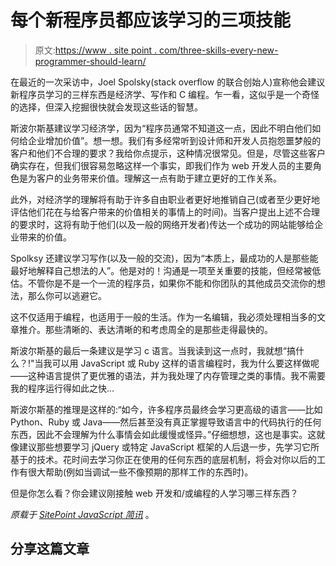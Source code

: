 # 每个新程序员都应该学习的三项技能

> 原文:[https://www . site point . com/three-skills-every-new-programmer-should-learn/](https://www.sitepoint.com/three-skills-every-new-programmer-should-learn/)

在最近的一次采访中，Joel Spolsky(stack overflow 的联合创始人)宣称他会建议新程序员学习的三样东西是经济学、写作和 C 编程。乍一看，这似乎是一个奇怪的选择，但深入挖掘很快就会发现这些话的智慧。

斯波尔斯基建议学习经济学，因为“程序员通常不知道这一点，因此不明白他们如何给企业增加价值”。想一想。我们有多经常听到设计师和开发人员抱怨噩梦般的客户和他们不合理的要求？我给你点提示，这种情况很常见。但是，尽管这些客户确实存在，但我们很容易忽略这样一个事实，即我们作为 web 开发人员的主要角色是为客户的业务带来价值。理解这一点有助于建立更好的工作关系。

此外，对经济学的理解将有助于许多自由职业者更好地推销自己(或者至少更好地评估他们花在与给客户带来的价值相关的事情上的时间)。当客户提出上述不合理的要求时，这将有助于他们(以及一般的网络开发者)传达一个成功的网站能够给企业带来的价值。

Spolksy 还建议学习写作(以及一般的交流)，因为“本质上，最成功的人是那些能最好地解释自己想法的人”。他是对的！沟通是一项至关重要的技能，但经常被低估。不管你是不是一个一流的程序员，如果你不能和你团队的其他成员交流你的想法，那么你可以逃避它。

这不仅适用于编程，也适用于一般的生活。作为一名编辑，我必须处理相当多的文章推介。那些清晰的、表达清晰的和考虑周全的是那些走得最快的。

斯波尔斯基的最后一条建议是学习 c 语言。当我读到这一点时，我就想“搞什么？!"当我可以用 JavaScript 或 Ruby 这样的语言编程时，我为什么要这样做呢——这种语言提供了更优雅的语法，并为我处理了内存管理之类的事情。我不需要我的程序运行得如此之快…

斯波尔斯基的推理是这样的:“如今，许多程序员最终会学习更高级的语言——比如 Python、Ruby 或 Java——然后甚至没有真正掌握导致语言中的代码执行的任何东西，因此不会理解为什么事情会如此缓慢或怪异。”仔细想想，这也是事实。这就像建议那些想要学习 jQuery 或特定 JavaScript 框架的人后退一步，先学习它所基于的技术。花时间去学习你正在使用的任何东西的底层机制，将会对你以后的工作有很大帮助(例如当调试一些不像预期的那样工作的东西时)。

但是你怎么看？你会建议刚接触 web 开发和/或编程的人学习哪三样东西？

*原载于 [SitePoint JavaScript 简讯](https://www.sitepoint.com/newsletter/)* 。

## 分享这篇文章